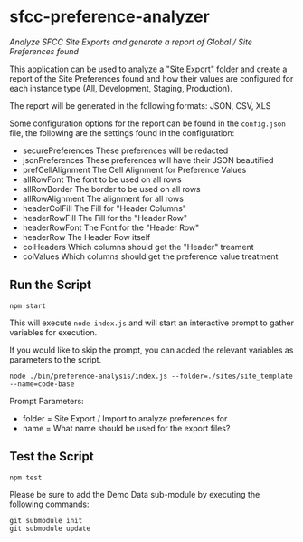 # sfcc-preference-analyzer
_Analyze SFCC Site Exports and generate a report of Global / Site Preferences found_

This application can be used to analyze a "Site Export" folder
and create a report of the Site Preferences found and how their values
are configured for each instance type (All, Development, Staging, Production).

The report will be generated in the following formats: JSON, CSV, XLS

Some configuration options for the report can be found in the `config.json` file,
the following are the settings found in the configuration:
- securePreferences These preferences will be redacted
- jsonPreferences These preferences will have their JSON beautified
- prefCellAlignment The Cell Alignment for Preference Values
- allRowFont The font to be used on all rows
- allRowBorder The border to be used on all rows
- allRowAlignment The alignment for all rows
- headerColFill The Fill for "Header Columns"
- headerRowFill The Fill for the "Header Row"
- headerRowFont The Font for the "Header Row"
- headerRow The Header Row itself
- colHeaders Which columns should get the "Header" treament
- colValues Which columns should get the preference value treatment

## Run the Script
```
npm start
```

This will execute `node index.js` and will start an interactive prompt to gather variables for execution.

If you would like to skip the prompt, you can added the relevant variables as parameters to the script.

```
node ./bin/preference-analysis/index.js --folder=./sites/site_template --name=code-base
```

Prompt Parameters:
* folder = Site Export / Import to analyze preferences for
* name = What name should be used for the export files?

## Test the Script
```
npm test
```

Please be sure to add the Demo Data sub-module by executing the following commands:
```
git submodule init
git submodule update
```
